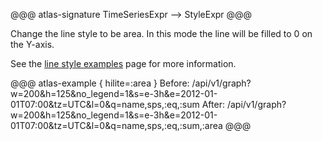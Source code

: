 @@@ atlas-signature
TimeSeriesExpr
-->
StyleExpr
@@@

Change the line style to be area. In this mode the line will be filled to 0 on the
Y-axis.

See the [line style examples](../../api/graph/line-styles.md) page for more information.

@@@ atlas-example { hilite=:area }
Before: /api/v1/graph?w=200&h=125&no_legend=1&s=e-3h&e=2012-01-01T07:00&tz=UTC&l=0&q=name,sps,:eq,:sum
After: /api/v1/graph?w=200&h=125&no_legend=1&s=e-3h&e=2012-01-01T07:00&tz=UTC&l=0&q=name,sps,:eq,:sum,:area
@@@

